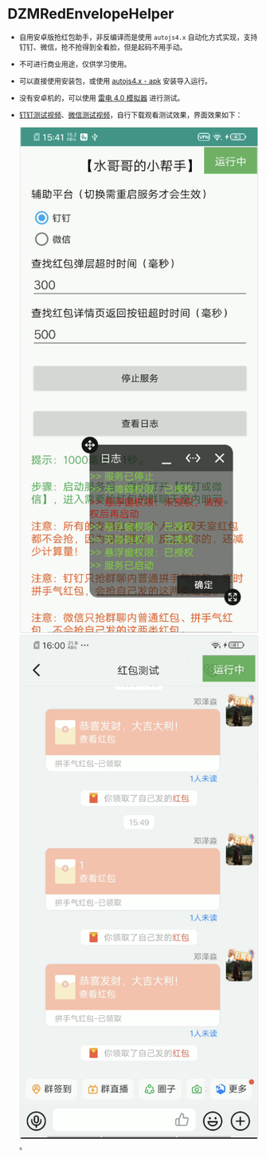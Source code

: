 # DZMRedEnvelopeHelper

- 自用安卓版抢红包助手，非反编译而是使用 `autojs4.x` 自动化方式实现，支持钉钉、微信，抢不抢得到全看脸，但是起码不用手动。

- 不可进行商业用途，仅供学习使用。

- 可以直接使用安装包，或使用 [autojs4.x - apk](https://github.com/dengzemiao/DZMAutojsTools) 安装导入运行。

- 没有安卓机的，可以使用 [雷电 4.0 模拟器](https://github.com/dengzemiao/DZMAutojsTools/blob/main/ldplayerinst4_4.0.83.exe) 进行测试。

- [钉钉测试视频](./hb_dd.mp4)、[微信测试视频](./hb_wx.mp4)，自行下载观看测试效果，界面效果如下：

  ![运行效果 1](demo1.png) ![运行效果 2](demo2.png)。
